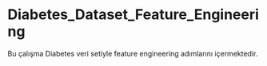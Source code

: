 # Diabetes_Dataset_Feature_Engineering
 Bu çalışma Diabetes veri setiyle feature engineering adımlarını içermektedir.
